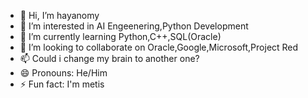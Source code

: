 - 👋 Hi, I’m hayanomy
- 👀 I’m interested in AI Engeenering,Python Development
- 🌱 I’m currently learning Python,C++,SQL(Oracle)
- 💞️ I’m looking to collaborate on Oracle,Google,Microsoft,Project Red
- 📫 Could i change my brain to another one?
- 😄 Pronouns: He/Him
- ⚡ Fun fact: I'm metis

<!---
raiheeo/raiheeo is a ✨ special ✨ repository because its `README.md` (this file) appears on your GitHub profile.
You can click the Preview link to take a look at your changes.
--->
